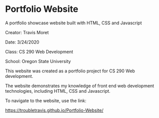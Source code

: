 # Portfolio Website
A portfolio showcase website built with HTML, CSS and Javascript

Creator: Travis Moret

Date: 3/24/2020

Class: CS 290 Web Development

School: Oregon State University

This website was created as a portfolio project for CS 290 Web development. 

The website demonstrates my knowledge of front end web development technologies, including HTML, CSS and Javascript. 

To navigate to the website, use the link: 

https://troubletravis.github.io/Portfolio-Website/
